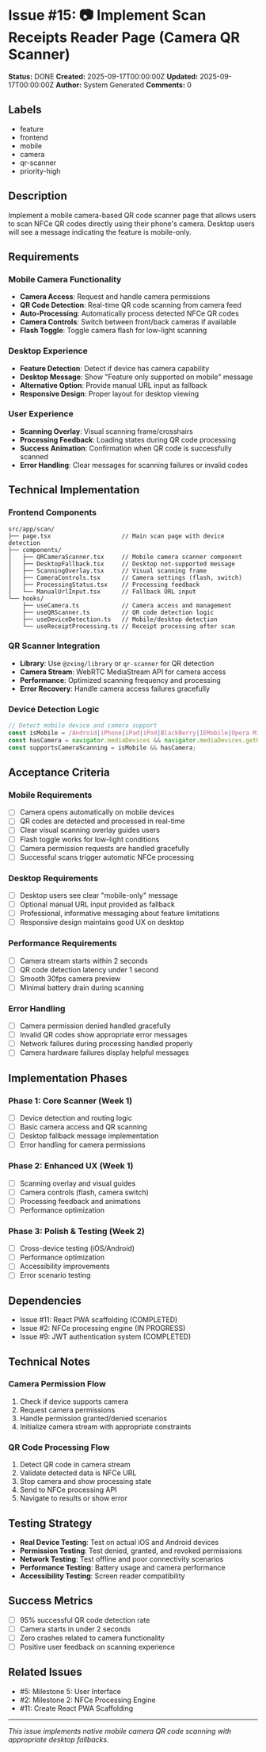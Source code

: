 # Issue #15: 📷 Implement Scan Receipts Reader Page (Camera QR Scanner)

**Status:** DONE
**Created:** 2025-09-17T00:00:00Z
**Updated:** 2025-09-17T00:00:00Z
**Author:** System Generated
**Comments:** 0

## Labels
- feature
- frontend
- mobile
- camera
- qr-scanner
- priority-high

## Description
Implement a mobile camera-based QR code scanner page that allows users to scan NFCe QR codes directly using their phone's camera. Desktop users will see a message indicating the feature is mobile-only.

## Requirements

### Mobile Camera Functionality
- **Camera Access**: Request and handle camera permissions
- **QR Code Detection**: Real-time QR code scanning from camera feed
- **Auto-Processing**: Automatically process detected NFCe QR codes
- **Camera Controls**: Switch between front/back cameras if available
- **Flash Toggle**: Toggle camera flash for low-light scanning

### Desktop Experience
- **Feature Detection**: Detect if device has camera capability
- **Desktop Message**: Show "Feature only supported on mobile" message
- **Alternative Option**: Provide manual URL input as fallback
- **Responsive Design**: Proper layout for desktop viewing

### User Experience
- **Scanning Overlay**: Visual scanning frame/crosshairs
- **Processing Feedback**: Loading states during QR code processing
- **Success Animation**: Confirmation when QR code is successfully scanned
- **Error Handling**: Clear messages for scanning failures or invalid codes

## Technical Implementation

### Frontend Components
```
src/app/scan/
├── page.tsx                    // Main scan page with device detection
├── components/
│   ├── QRCameraScanner.tsx     // Mobile camera scanner component
│   ├── DesktopFallback.tsx     // Desktop not-supported message
│   ├── ScanningOverlay.tsx     // Visual scanning frame
│   ├── CameraControls.tsx      // Camera settings (flash, switch)
│   ├── ProcessingStatus.tsx    // Processing feedback
│   └── ManualUrlInput.tsx      // Fallback URL input
└── hooks/
    ├── useCamera.ts            // Camera access and management
    ├── useQRScanner.ts         // QR code detection logic
    ├── useDeviceDetection.ts   // Mobile/desktop detection
    └── useReceiptProcessing.ts // Receipt processing after scan
```

### QR Scanner Integration
- **Library**: Use `@zxing/library` or `qr-scanner` for QR detection
- **Camera Stream**: WebRTC MediaStream API for camera access
- **Performance**: Optimized scanning frequency and processing
- **Error Recovery**: Handle camera access failures gracefully

### Device Detection Logic
```typescript
// Detect mobile device and camera support
const isMobile = /Android|iPhone|iPad|iPod|BlackBerry|IEMobile|Opera Mini/i.test(navigator.userAgent);
const hasCamera = navigator.mediaDevices && navigator.mediaDevices.getUserMedia;
const supportsCameraScanning = isMobile && hasCamera;
```

## Acceptance Criteria

### Mobile Requirements
- [ ] Camera opens automatically on mobile devices
- [ ] QR codes are detected and processed in real-time
- [ ] Clear visual scanning overlay guides users
- [ ] Flash toggle works for low-light conditions
- [ ] Camera permission requests are handled gracefully
- [ ] Successful scans trigger automatic NFCe processing

### Desktop Requirements
- [ ] Desktop users see clear "mobile-only" message
- [ ] Optional manual URL input provided as fallback
- [ ] Professional, informative messaging about feature limitations
- [ ] Responsive design maintains good UX on desktop

### Performance Requirements
- [ ] Camera stream starts within 2 seconds
- [ ] QR code detection latency under 1 second
- [ ] Smooth 30fps camera preview
- [ ] Minimal battery drain during scanning

### Error Handling
- [ ] Camera permission denied handled gracefully
- [ ] Invalid QR codes show appropriate error messages
- [ ] Network failures during processing handled properly
- [ ] Camera hardware failures display helpful messages

## Implementation Phases

### Phase 1: Core Scanner (Week 1)
- [ ] Device detection and routing logic
- [ ] Basic camera access and QR scanning
- [ ] Desktop fallback message implementation
- [ ] Error handling for camera permissions

### Phase 2: Enhanced UX (Week 1)
- [ ] Scanning overlay and visual guides
- [ ] Camera controls (flash, camera switch)
- [ ] Processing feedback and animations
- [ ] Performance optimization

### Phase 3: Polish & Testing (Week 2)
- [ ] Cross-device testing (iOS/Android)
- [ ] Performance optimization
- [ ] Accessibility improvements
- [ ] Error scenario testing

## Dependencies
- Issue #11: React PWA scaffolding (COMPLETED)
- Issue #2: NFCe processing engine (IN PROGRESS)
- Issue #9: JWT authentication system (COMPLETED)

## Technical Notes

### Camera Permission Flow
1. Check if device supports camera
2. Request camera permissions
3. Handle permission granted/denied scenarios
4. Initialize camera stream with appropriate constraints

### QR Code Processing Flow
1. Detect QR code in camera stream
2. Validate detected data is NFCe URL
3. Stop camera and show processing state
4. Send to NFCe processing API
5. Navigate to results or show error

## Testing Strategy
- **Real Device Testing**: Test on actual iOS and Android devices
- **Permission Testing**: Test denied, granted, and revoked permissions
- **Network Testing**: Test offline and poor connectivity scenarios
- **Performance Testing**: Battery usage and camera performance
- **Accessibility Testing**: Screen reader compatibility

## Success Metrics
- [ ] 95% successful QR code detection rate
- [ ] Camera starts in under 2 seconds
- [ ] Zero crashes related to camera functionality
- [ ] Positive user feedback on scanning experience

## Related Issues
- #5: Milestone 5: User Interface
- #2: Milestone 2: NFCe Processing Engine
- #11: Create React PWA Scaffolding

---
*This issue implements native mobile camera QR code scanning with appropriate desktop fallbacks.*
